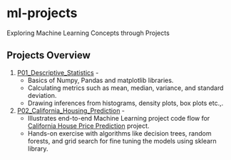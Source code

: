# ml-projects
Exploring Machine Learning Concepts through Projects

## Projects Overview
1. [P01_Descriptive_Statistics](./P01_Descriptive_Statistics.ipynb) - 
	* Basics of Numpy, Pandas and matplotlib libraries.
	* Calculating metrics such as mean, median, variance, and standard deviation.
	* Drawing inferences from histograms, density plots, box plots etc.,.
2. [P02_California_Housing_Prediction](./P02_California_Housing_Prediction.ipynb) - 
	* Illustrates end-to-end Machine Learning project code flow for [California House Price Prediction](./artifacts/housing.csv) project.
	* Hands-on exercise with algorithms like decision trees, random forests, and grid search for fine tuning the models using sklearn library.